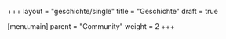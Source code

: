 +++
layout = "geschichte/single"
title = "Geschichte"
draft = true

[menu.main]
  parent = "Community"
  weight = 2
+++
